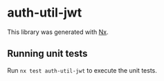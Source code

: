 # auth-util-jwt

This library was generated with [Nx](https://nx.dev).

## Running unit tests

Run `nx test auth-util-jwt` to execute the unit tests.
